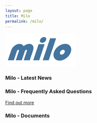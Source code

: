 ```yaml
---
layout: page
title: Milo
permalink: /milo/
---
```


<img src="/images/MiloLogo.png" alt="Milo Logo" title="Milo Logo" width="225px" height="105px">

### Milo - Latest News

### Milo - Frequently Asked Questions

<a href="/milofaq/" class="btn btn-primary btn-lg"> Find out more </a>

### Milo - Documents
